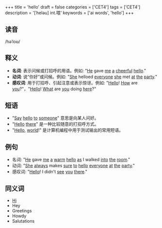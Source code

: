 +++
title = 'hello'
draft = false
categories = ['CET4']
tags = ['CET4']
description = '[ˈheləu] int.喂'
keywords = ['ai words', 'hello']
+++

## 读音
/həˈloʊ/

## 释义
- **名词**: 表示问候或打招呼的用语。例如: "[He](/zh/post/he/) gave [me](/zh/post/me/) [a](/zh/post/a/) [cheerful](/zh/post/cheerful/) [hello](/zh/post/hello/)."
- **动词**: 说“你好”或问候。例如: "[She](/zh/post/she/) helloed [everyone](/zh/post/everyone/) [she](/zh/post/she/) met [at](/zh/post/at/) [the](/zh/post/the/) [party](/zh/post/party/)."
- **感叹词**: 用于打招呼、引起注意或表示惊讶。例如: "[Hello](/zh/post/hello/)! [How](/zh/post/how/) are [you](/zh/post/you/)?"，"[Hello](/zh/post/hello/)! [What](/zh/post/what/) are [you](/zh/post/you/) doing [here](/zh/post/here/)?"

## 短语
- "[Say](/zh/post/say/) [hello](/zh/post/hello/) [to](/zh/post/to/) [someone](/zh/post/someone/)" 意思是向某人问好。
- "[Hello](/zh/post/hello/) [there](/zh/post/there/)" 是一种比较随意的打招呼方式。
- "[Hello](/zh/post/hello/), [world](/zh/post/world/)!" 是计算机编程中用于测试输出的常用短语。

## 例句
- 名词: "[He](/zh/post/he/) gave [me](/zh/post/me/) [a](/zh/post/a/) [warm](/zh/post/warm/) [hello](/zh/post/hello/) [as](/zh/post/as/) I walked [into](/zh/post/into/) [the](/zh/post/the/) [room](/zh/post/room/)."
- 动词: "[She](/zh/post/she/) [always](/zh/post/always/) makes [sure](/zh/post/sure/) [to](/zh/post/to/) [hello](/zh/post/hello/) [everyone](/zh/post/everyone/) [at](/zh/post/at/) [the](/zh/post/the/) [party](/zh/post/party/)."
- 感叹词: "[Hello](/zh/post/hello/)! I didn't [see](/zh/post/see/) [you](/zh/post/you/) [there](/zh/post/there/)."

## 同义词
- [Hi](/zh/post/hi/)
- Hey
- Greetings
- Howdy
- Salutations

